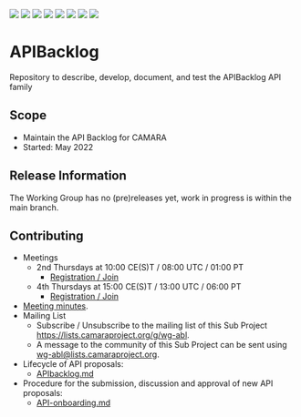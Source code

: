 <a href="https://github.com/camaraproject/APIBacklog/commits/" title="Last Commit"><img src="https://img.shields.io/github/last-commit/camaraproject/APIBacklog?style=plastic"></a>
<a href="https://github.com/camaraproject/APIBacklog/issues" title="Open Issues"><img src="https://img.shields.io/github/issues/camaraproject/APIBacklog?style=plastic"></a>
<a href="https://github.com/camaraproject/APIBacklog/pulls" title="Open Pull Requests"><img src="https://img.shields.io/github/issues-pr/camaraproject/APIBacklog?style=plastic"></a>
<a href="https://github.com/camaraproject/APIBacklog/graphs/contributors" title="Contributors"><img src="https://img.shields.io/github/contributors/camaraproject/APIBacklog?style=plastic"></a>
<a href="https://github.com/camaraproject/APIBacklog" title="Repo Size"><img src="https://img.shields.io/github/repo-size/camaraproject/APIBacklog?style=plastic"></a>
<a href="https://github.com/camaraproject/APIBacklog/blob/main/LICENSE" title="License"><img src="https://img.shields.io/badge/License-Apache%202.0-green.svg?style=plastic"></a>
<a href="https://github.com/camaraproject/APIBacklog/releases/latest" title="Latest Release"><img src="https://img.shields.io/github/release/camaraproject/APIBacklog?style=plastic"></a>
<img src="https://img.shields.io/badge/Working%20Group-red">

# APIBacklog
Repository to describe, develop, document, and test the APIBacklog API family

## Scope
* Maintain the API Backlog for CAMARA
* Started: May 2022

## Release Information
<!-- Use/uncomment one or multiple the following options -->
The Working Group has no (pre)releases yet, work in progress is within the main branch.
<!-- Pre-releases of this sub project are available in https://github.com/camaraproject/§repo_name§/releases -->
<!-- The latest public release is available here: https://github.com/camaraproject/§repo_name§/releases/latest -->
<!-- For changes see [CHANGELOG.md](https://github.com/camaraproject/§repo_name§/blob/main/CHANGELOG.md) -->

## Contributing
* Meetings
	* 2nd Thursdays at 10:00 CE(S)T / 08:00 UTC / 01:00 PT
		* [Registration / Join](https://zoom-lfx.platform.linuxfoundation.org/meeting/93440994620?password=d78d425d-912b-44c6-8ccc-9dafa0e4dfc4)
	* 4th Thursdays at 15:00 CE(S)T / 13:00 UTC / 06:00 PT
		* [Registration / Join](https://zoom-lfx.platform.linuxfoundation.org/meeting/96853703306?password=b973acfe-4f3e-489d-9af5-a19c1d0eab0e)
* [Meeting minutes](https://wiki.camaraproject.org/x/I4tF).
* Mailing List
	* Subscribe / Unsubscribe to the mailing list of this Sub Project <https://lists.camaraproject.org/g/wg-abl>.
	* A message to the community of this Sub Project can be sent using <wg-abl@lists.camaraproject.org>.
* Lifecycle of API proposals:
	* [APIbacklog.md](https://github.com/camaraproject/APIBacklog/blob/main/documentation/APIbacklog.md)
* Procedure for the submission, discussion and approval of new API proposals:
	* [API-onboarding.md](https://github.com/camaraproject/Governance/blob/main/documentation/API-onboarding.md)

